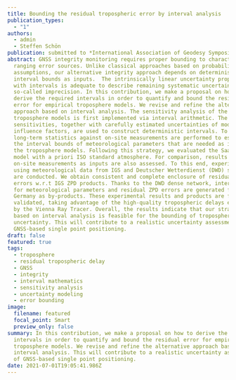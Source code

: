 ```yaml
---
title: Bounding the residual tropospheric error by interval analysis
publication_types:
  - "1"
authors:
  - admin
  - Steffen Schön
publication: submitted to *International Association of Geodesy Symposia*
abstract: GNSS integrity monitoring requires proper bounding to characterize all
  ranging error sources. Unlike classical approaches based on probabilistic
  assumptions, our alternative integrity approach depends on deterministic
  interval bounds as inputs.  The intrinsically linear uncertainty propagation
  with intervals is adequate to describe remaining systematic uncertainty, the
  so-called imprecision. In this contribution, we make a proposal on how to
  derive the required intervals in order to quantify and bound the residual
  error for empirical troposphere models. We revise and refine the alternative
  approach based on interval analysis. The sensitivity analysis of the
  troposphere models is first implemented via interval arithmetic. The resulting
  sensitivities, together with carefully estimated uncertainties of model
  influence factors, are used to construct deterministic intervals. To this end,
  long-term statistics against on-site measurements are performed to estimate
  the interval bounds of meteorological parameters that are needed as input to
  the troposphere models. Following this strategy, we evaluated the Saastamoinen
  model with a priori ISO standard atmosphere. For comparison, results with
  on-site measurements as inputs are also assessed. To this end, experiments
  using meteorological data from IGS and Deutscher Wetterdienst (DWD) stations
  are conducted. We obtain consistent and complete enclosure of residual ZPD
  errors w.r.t IGS ZPD products. Thanks to the DWD dense network, interval maps
  for meteorological parameters and residual ZPD errors are generated for
  Germany as by-products. These experimental results and products are finally
  validated, taking advantage of the high-quality tropospheric delays estimated
  by the Vienna Ray Tracer. Overall, the results indicate that our strategy
  based on interval analysis is feasible for the bounding of tropospheric model
  uncertainty. This will contribute to a realistic uncertainty assessment of
  GNSS-based single point positioning.
draft: false
featured: true
tags:
  - troposphere
  - residual tropospheric delay
  - GNSS
  - integrity
  - interval mathematics
  - sensitivity analysis
  - uncertainty modeling
  - error bounding
image:
  filename: featured
  focal_point: Smart
  preview_only: false
summary: In this contribution, we make a proposal on how to derive the required
  intervals in order to quantify and bound the residual error for empirical
  troposphere models. We revise and refine the alternative approach based on
  interval analysis. This will contribute to a realistic uncertainty assessment
  of GNSS-based single point positioning.
date: 2021-07-01T19:05:41.986Z
---
```

